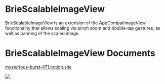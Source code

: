 # BrieScalableImageView
BrieScalableImageView is an extension of the AppCompatImageView functionality that allows scaling via pinch zoom and double-tap gestures, as well as panning of the scaled image.

# BrieScalableImageView Documents
[mysterious-burst-471.notion.site](https://mysterious-burst-471.notion.site/Brie-Scalable-ImageView-3883fa691025424ba4c39681f9af30a8)

<img src="https://github.com/chkpizza/BrieScalableImageView/assets/48915641/b7ddad03-b164-49eb-81d2-c1507c936d7b">
